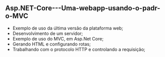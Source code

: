 ## Asp.NET-Core---Uma-webapp-usando-o-padr-o-MVC
- Exemplo de uso da última versão da plataforma web;
- Desenvolvimento de um servidor;
- Exemplo de uso do MVC, em Asp.Net Core;
- Gerando HTML e configurando rotas;
- Trabalhando com o protocolo HTTP e controlando a requisição;
